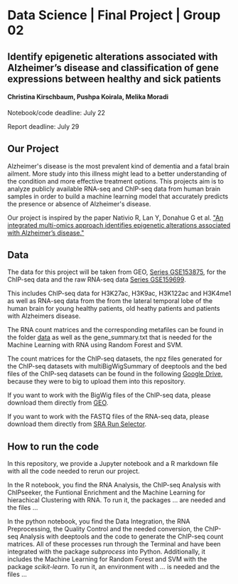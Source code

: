 # Data Science | Final Project | Group 02
## Identify epigenetic alterations associated with Alzheimer’s disease and classification of gene expressions between healthy and sick patients
#### Christina Kirschbaum, Pushpa Koirala, Melika Moradi

Notebook/code deadline: July 22

Report deadline: July 29


## Our Project

Alzheimer's disease is the most prevalent kind of dementia and a fatal brain ailment. 
More study into this illness might lead to a better understanding of the condition and more effective treatment options. 
This projects aim is to analyze publicly available RNA-seq and ChIP-seq data from human brain samples 
in order to build a machine learning model that accurately predicts the presence or absence of Alzheimer's disease.

Our project is inspired by the paper Nativio R, Lan Y, Donahue G et al. ["An integrated multi-omics approach identifies
epigenetic alterations associated with Alzheimer’s disease."](https://www.ncbi.nlm.nih.gov/pmc/articles/PMC8098004/)


## Data

The data for this project will be taken from GEO, [Series GSE153875](https://www.ncbi.nlm.nih.gov/geo/query/acc.cgi?acc=GSE153875), for the ChIP-seq data and the raw RNA-seq data [Series GSE159699](https://www.ncbi.nlm.nih.gov/Traces/study/?acc=PRJNA670209&o=acc_s%3Aa). 

This includes ChIP-seq data for H3K27ac, H3K9ac, H3K122ac and H3K4me1 as well as RNA-seq data from the
from the lateral temporal lobe of the human brain for young healthy patients, old heathy patients and patients with Alzheimers disease.

The RNA count matrices and the corresponding metafiles can be found in the folder 
[data](https://github.com/nepsygirl/DataScience_finalProjekt_Group2/tree/main/data)
as well as the gene_summary.txt that is needed for the Machine Learning with RNA using Random Forest and SVM.

The count matrices for the ChIP-seq datasets, the npz files generated for the ChIP-seq datasets with multiBigWigSummary of deeptools and 
the bed files of the ChIP-seq datasets can be found in the following [Google Drive](),
because they were to big to upload them into this repository.

If you want to work with the BigWig files of the ChIP-seq data, please download them directly from 
[GEO](https://www.ncbi.nlm.nih.gov/geo/query/acc.cgi?acc=GSE153875).

If you want to work with the FASTQ files of the RNA-seq data, please download them directly from 
[SRA Run Selector](https://www.ncbi.nlm.nih.gov/Traces/study/?acc=PRJNA670209&o=acc_s%3Aa).

## How to run the code

In this repository, we provide a Jupyter notebook and a R markdown file with all the code needed to rerun our project.

In the R notebook, you find the RNA Analysis, the ChIP-seq Analysis with ChIPseeker, the Funtional Enrichment 
and the Machine Learning for hierachical Clustering with RNA.
To run it, the packages ... are needed and the files ...

In the python notebook, you find the Data Integration, the RNA Preprocessing, the Quality Control and the needed conversion, 
the ChIP-seq Analysis with deeptools and the code to generate the ChIP-seq count matrices.
All of these processes run through the Terminal and have been integrated with the package *subprocess* into Python.
Additionally, it includes the Machine Learning for Random Forest and SVM with the package *scikit-learn*.
To run it, an environment with ... is needed and the files ...
